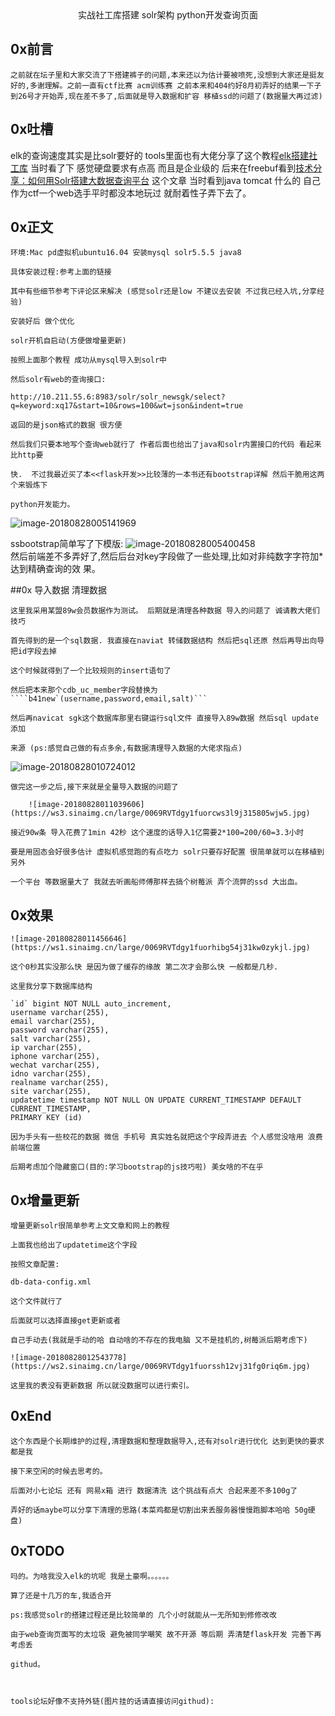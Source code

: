 <center>实战社工库搭建 solr架构 python开发查询页面</center>

## 0x前言

	之前就在坛子里和大家交流了下搭建裤子的问题,本来还以为估计要被喷死,没想到大家还是挺友好的,多谢理解。之前一直有ctf比赛 acm训练赛 之前本来和404约好8月初弄好的结果一下子到26号才开始弄,现在差不多了,后面就是导入数据和扩容 移植ssd的问题了(数据量大再过滤)



## 0x吐槽

elk的查询速度其实是比solr要好的 tools里面也有大佬分享了这个教程[elk搭建社工库](https://www.t00ls.net/viewthread.php?tid=32593&highlight=%E7%A4%BE%E5%B7%A5%E5%BA%93) 当时看了下 感觉硬盘要求有点高 而且是企业级的 后来在freebuf看到[技术分享：如何用Solr搭建大数据查询平台](http://www.freebuf.com/articles/database/100423.html) 这个文章 当时看到java tomcat 什么的 自己作为ctf一个web选手平时都没本地玩过 就耐着性子弄下去了。

## 0x正文

	环境:Mac pd虚拟机ubuntu16.04 安装mysql solr5.5.5 java8
	
	具体安装过程:参考上面的链接 
	
	其中有些细节参考下评论区来解决 (感觉solr还是low 不建议去安装 不过我已经入坑,分享经验)
	
	安装好后 做个优化
	
	solr开机自启动(方便做增量更新)
	
	按照上面那个教程 成功从mysql导入到solr中
	
	然后solr有web的查询接口:

```
http://10.211.55.6:8983/solr/solr_newsgk/select?q=keyword:xq17&start=10&rows=100&wt=json&indent=true
```

	返回的是json格式的数据 很方便
	
	然后我们只要本地写个查询web就行了 作者后面也给出了java和solr内置接口的代码 看起来比http要
	
	快.  不过我最近买了本<<flask开发>>比较薄的一本书还有bootstrap详解 然后干脆用这两个来锻炼下
	
	python开发能力。



![image-20180828005141969](https://ws2.sinaimg.cn/large/0069RVTdgy1fuoqtidmd8j31g20todoh.jpg)

ssbootstrap简单写了下模版:
![image-20180828005400458](https://ws2.sinaimg.cn/large/0069RVTdgy1fuoqvq453aj31kw0vq7wi.jpg)	
然后前端差不多弄好了,然后后台对key字段做了一些处理,比如对非纯数字字符加*达到精确查询的效
果。

##0x 导入数据 清理数据

	这里我采用某盟89w会员数据作为测试。 后期就是清理各种数据 导入的问题了 诚请教大佬们技巧

	首先得到的是一个sql数据. 我直接在naviat 转储数据结构 然后把sql还原 然后再导出向导 把id字段去掉

	这个时候就得到了一个比较规则的insert语句了

	然后把本来那个cdb_uc_member字段替换为````b41new`(username,password,email,salt)```

	然后再navicat sgk这个数据库那里右键运行sql文件 直接导入89w数据 然后sql update  添加

	来源 (ps:感觉自己做的有点多余,有数据清理导入数据的大佬求指点)

![image-20180828010724012](https://ws3.sinaimg.cn/large/0069RVTdgy1fuorczoi4nj30m80a8abr.jpg)

	做完这一步之后,接下来就是全量导入数据的问题了

		![image-20180828011039606](https://ws3.sinaimg.cn/large/0069RVTdgy1fuorcws3l9j315805wjw5.jpg)

	接近90w条 导入花费了1min 42秒 这个速度的话导入1亿需要2*100=200/60=3.3小时

	要是用固态会好很多估计 虚拟机感觉跑的有点吃力 solr只要存好配置 很简单就可以在移植到另外

	一个平台 等数据量大了 我就去听画船师傅那样去搞个树莓派 弄个流弊的ssd 大出血。

	

## 0x效果



	![image-20180828011456646](https://ws1.sinaimg.cn/large/0069RVTdgy1fuorhibg54j31kw0zykjl.jpg)

	这个0秒其实没那么快 是因为做了缓存的缘故 第二次才会那么快 一般都是几秒.

	这里我分享下数据库结构

```
`id` bigint NOT NULL auto_increment,
username varchar(255),
email varchar(255),
password varchar(255),
salt varchar(255),
ip varchar(255),
iphone varchar(255),
wechat varchar(255),
idno varchar(255),
realname varchar(255),
site varchar(255),
updatetime timestamp NOT NULL ON UPDATE CURRENT_TIMESTAMP DEFAULT CURRENT_TIMESTAMP,
PRIMARY KEY (id)
```

	因为手头有一些校花的数据 微信 手机号 真实姓名就把这个字段弄进去 个人感觉没啥用 浪费前端位置

	后期考虑加个隐藏窗口(目的:学习bootstrap的js技巧啦) 美女啥的不在乎

## 0x增量更新

	增量更新solr很简单参考上文文章和网上的教程

	上面我也给出了updatetime这个字段	

	按照文章配置:

	db-data-config.xml

	这个文件就行了

	后面就可以选择直接get更新或者

	自己手动去(我就是手动的哈 自动啥的不存在的我电脑 又不是挂机的,树莓派后期考虑下)

	![image-20180828012543778](https://ws2.sinaimg.cn/large/0069RVTdgy1fuorssh12vj31fg0riq6m.jpg)

	这里我的表没有更新数据 所以就没数据可以进行索引。

	

## 0xEnd

	这个东西是个长期维护的过程,清理数据和整理数据导入,还有对solr进行优化 达到更快的要求 都是我

	接下来空闲的时候去思考的。

	后面对小七论坛 还有 网易x箱 进行 数据清洗 这个挑战有点大 合起来差不多100g了

	弄好的话maybe可以分享下清理的思路(本菜鸡都是切割出来丢服务器慢慢跑脚本哈哈 50g硬盘)

## 0xTODO

	吗的。为啥我没入elk的坑呢 我是土豪啊。。。。。。

	算了还是十几万的车,我适合开

	ps:我感觉solr的搭建过程还是比较简单的 几个小时就能从一无所知到修修改改	

	由于web查询页面写的太垃圾 避免被同学嘲笑 故不开源 等后期 弄清楚flask开发 完善下再考虑丢

	githud。

	

	tools论坛好像不支持外链(图片挂的话请直接访问githud):	
